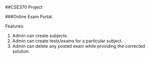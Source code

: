 ##CSE370 Project

###Online Exam Portal

Features:
1. Admin can create subjects.
2. Admin can create tests/exams for a particular subject.
3. Admin can delete any posted exam while providing the corrected solution.